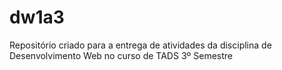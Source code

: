 # dw1a3
Repositório criado para a entrega de atividades da disciplina de Desenvolvimento Web no curso de TADS 3º Semestre 